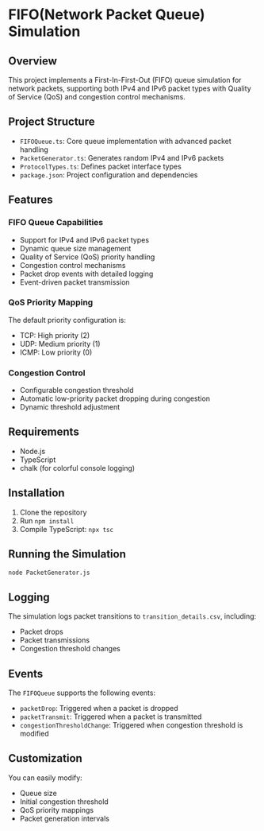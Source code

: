 # FIFO(Network Packet Queue) Simulation

## Overview

This project implements a First-In-First-Out (FIFO) queue simulation for network packets, supporting both IPv4 and IPv6 packet types with Quality of Service (QoS) and congestion control mechanisms.

## Project Structure

- `FIFOQueue.ts`: Core queue implementation with advanced packet handling
- `PacketGenerator.ts`: Generates random IPv4 and IPv6 packets
- `ProtocolTypes.ts`: Defines packet interface types
- `package.json`: Project configuration and dependencies

## Features

### FIFO Queue Capabilities
- Support for IPv4 and IPv6 packet types
- Dynamic queue size management
- Quality of Service (QoS) priority handling
- Congestion control mechanisms
- Packet drop events with detailed logging
- Event-driven packet transmission

### QoS Priority Mapping
The default priority configuration is:
- TCP: High priority (2)
- UDP: Medium priority (1)
- ICMP: Low priority (0)

### Congestion Control
- Configurable congestion threshold
- Automatic low-priority packet dropping during congestion
- Dynamic threshold adjustment

## Requirements

- Node.js
- TypeScript
- chalk (for colorful console logging)

## Installation

1. Clone the repository
2. Run `npm install`
3. Compile TypeScript: `npx tsc`

## Running the Simulation

```bash
node PacketGenerator.js
```

## Logging

The simulation logs packet transitions to `transition_details.csv`, including:
- Packet drops
- Packet transmissions
- Congestion threshold changes

## Events

The `FIFOQueue` supports the following events:
- `packetDrop`: Triggered when a packet is dropped
- `packetTransmit`: Triggered when a packet is transmitted
- `congestionThresholdChange`: Triggered when congestion threshold is modified

## Customization

You can easily modify:
- Queue size
- Initial congestion threshold
- QoS priority mappings
- Packet generation intervals
